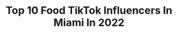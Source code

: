 ---
title: Top 10 Food TikTok Influencers In Miami In 2022
description: >-
  Find top food TikTok influencers in Miami in 2022. Most popular hashtags: #miami #fyp #food #foryou.
platform: TikTok
hits: 91
text_top: Analyze the top-rated TikTok influencers on inBeat.
text_bottom: Our database has 91 TikTok influencers like this in Miami, United States for you to work with.
profiles:
  - username: "miamifoodstop"
    fullname: >-
      miamifoodstop
    bio: >-
      Follow me on insta @miamifoodstop for more delicious food!
    location: "United States"
    followers: 4000
    engagement: 735
    commentsToLikes: 0.012412
    id: ckbf0g2iim1vb0j2380whb0yz
    verified: false
    hashtags: "#foodie, #foodies, #food, #miami"
  - username: "peanuttandjelly"
    fullname: >-
      peanuttandjelly
    bio: >-
      🙏 FOLLOW US on INSTAGRAM👆 🤩All Original Content 🚨Giveaway at 300k
    location: "United States"
    followers: 253200
    engagement: 1091
    commentsToLikes: 0.015814
    id: ck81s3umypsos0j78pk5e81xf
    verified: false
    hashtags: "#tasty, #gummybear, #tiktokfood, #chocolate"
  - username: "_the_one_above_all_"
    fullname: >-
      The One Above All
    bio: >-
      Follow me for my shitty videos. Tik tok is ass. Face reveal at 1M
    location: "United States"
    followers: 16600
    engagement: 1718
    commentsToLikes: 0.048185
    id: ckb9h2xkg6ct90j23ij19mt93
    verified: false
    hashtags: "#help, #funny, #fun, #foryou"
  - username: "mr.eats305"
    fullname: >-
      Mr.Eats305
    bio: >-
      📸 IG = 76k ⤴️🍔 📍 Miami ☀️ | Original Content 🍪🍩 📩 George@MrEats305.com
    location: "United States"
    followers: 61000
    engagement: 1255
    commentsToLikes: 0.024990
    id: ckac9y4iwgjif0i78p9r5l1l5
    verified: false
    hashtags: "#foodies, #miami, #cookies, #dessert"
  - username: "holyfitgym"
    fullname: >-
      holyfitgym
    bio: >-
      Latino, so I’m crazy Pranks My wife is hot Leave a prank idea in a comment
    location: "United States"
    followers: 57800
    engagement: 460
    commentsToLikes: 0.016894
    id: ckc8gm4zbaz4w0j23hmuhkit0
    verified: false
    hashtags: "#funny, #dog, #prank, #monkey"
  - username: "don_oj"
    fullname: >-
      OMARJ
    bio: >-
      I hate when people steal my food Based in Miami
    location: "United States"
    followers: 2116
    engagement: 299
    commentsToLikes: 0.083083
    id: ckb9l8brndoop0j23iaququ58
    verified: false
    hashtags: "#foryou, #miami, #love, #fyp"
  - username: "itsmarcobitches"
    fullname: >-
      MARCO
    bio: >-
      The Indisputable Queen 🏆 IG: itsmarcobitches
    location: "United States"
    followers: 5130
    engagement: 1625
    commentsToLikes: 0.079395
    id: ckcdydnhtgl270j23iyhsibej
    verified: false
    hashtags: "#fun, #trump, #tiktok, #follow"
  - username: "noesharose"
    fullname: >-
      noesharose
    bio: >-
      RAPPER 🎶 IG: @NoeshaRose F L O R 🌴D A ⬇️ Listen to my music! ⬇️ ♥️
    location: "United States"
    followers: 4075
    engagement: 424
    commentsToLikes: 0.063359
    id: ck9vbcb07milo0j78jrv34hhc
    verified: false
    hashtags: "#rap, #fyp, #foryou, #rappergirl"
  - username: "glaysonleroy"
    fullname: >-
      Glayson The Curator
    bio: >-
      Curator of large murals. Galera Collective!!! Co producer of Wynwood Mural Fest
    location: "United States"
    followers: 15000
    engagement: 941
    commentsToLikes: 0.171847
    id: ckbl5uroj3eaz0j23f99f3oqw
    verified: false
    hashtags: "#artbasel, #2020, #305, #wynwoodmuralfest"
  - username: "_diane_0193"
    fullname: >-
      _diane_0193
    bio: >-
      Travel Addict✈️ Wanderlust 🌎 Bird Mom🐦🐥🦜 Food🍫Wine Lover🍷 Miami🌴🇨🇺🇺🇸
    location: "United States"
    followers: 22400
    engagement: 511
    commentsToLikes: 0.015840
    id: ck90xzaxi8on10j78bc55qz7i
    verified: false
    hashtags: "#fyp, #summerlove, #miami, #theweekndexp"
---